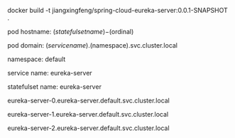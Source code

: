 docker build -t jiangxingfeng/spring-cloud-eureka-server:0.0.1-SNAPSHOT .


pod hostname: $(statefulset name)-$(ordinal)

pod domain: $(service name).$(namespace).svc.cluster.local

namespace: default

service name: eureka-server

statefulset name: eureka-server

eureka-server-0.eureka-server.default.svc.cluster.local

eureka-server-1.eureka-server.default.svc.cluster.local

eureka-server-2.eureka-server.default.svc.cluster.local


